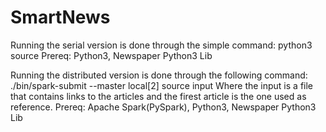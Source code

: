 # SmartNews

Running the serial version is done through the simple command: python3 source
Prereq: Python3, Newspaper Python3 Lib 

Running the distributed version is done through the following command: ./bin/spark-submit --master local[2] source input
Where the input is a file that contains links to the articles and the firest article is the one used as reference.
Prereq: Apache Spark(PySpark), Python3, Newspaper Python3 Lib 

